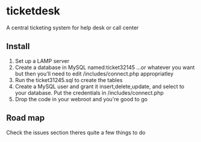 # ticketdesk
A central ticketing system for help desk or call center

## Install
1. Set up a LAMP server
2. Create a database in MySQL named:ticket32145 ...or whatever you want but then you'll need to edit /includes/connect.php appropriatley
3. Run the ticket31245.sql to create the tables
4. Create a MySQL user and grant it insert,delete,update, and select to your database. Put the credentials in /includes/connect.php
4. Drop the code in your webroot and you're good to go

## Road map
Check the issues section theres quite a few things to do
